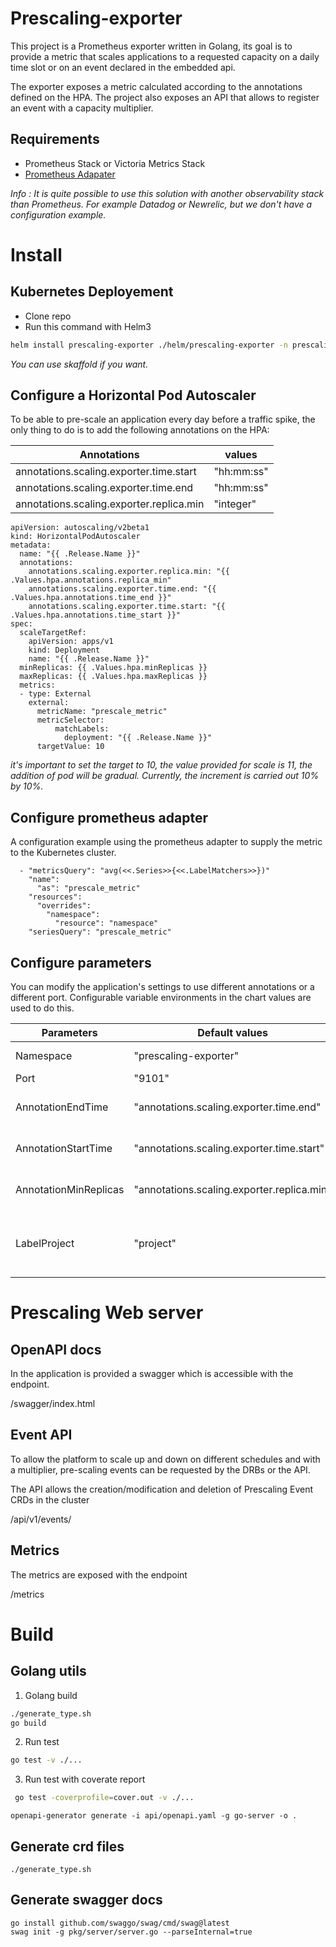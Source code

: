 # Prescaling-exporter

This project is a Prometheus exporter written in Golang, its goal is to provide a metric that scales applications to a requested capacity on a daily time slot or on an event declared in the embedded api. 

The exporter exposes a metric calculated according to the annotations defined on the HPA. The project also exposes an API that allows to register an event with a capacity multiplier.

## Requirements

   - Prometheus Stack or Victoria Metrics Stack
   - [Prometheus Adapater](https://github.com/kubernetes-sigs/prometheus-adapter) 

*Info : It is quite possible to use this solution with another observability stack than Prometheus. For example Datadog or Newrelic, but we don't have a configuration example.* 

# Install
## Kubernetes Deployement

- Clone repo
- Run this command with Helm3

```bash
helm install prescaling-exporter ./helm/prescaling-exporter -n prescaling-exporter --create-namespace
```

*You can use skaffold if you want.* 

## Configure a Horizontal Pod Autoscaler

To be able to pre-scale an application every day before a traffic spike, the only thing to do is to add the
following annotations on the HPA:

Annotations | values
--- | --- 
annotations.scaling.exporter.time.start | "hh:mm:ss"
annotations.scaling.exporter.time.end | "hh:mm:ss"
annotations.scaling.exporter.replica.min  | "integer"


```
apiVersion: autoscaling/v2beta1
kind: HorizontalPodAutoscaler
metadata:
  name: "{{ .Release.Name }}"
  annotations:
    annotations.scaling.exporter.replica.min: "{{ .Values.hpa.annotations.replica_min"
    annotations.scaling.exporter.time.end: "{{ .Values.hpa.annotations.time_end }}"
    annotations.scaling.exporter.time.start: "{{ .Values.hpa.annotations.time_start }}"
spec:
  scaleTargetRef:
    apiVersion: apps/v1
    kind: Deployment
    name: "{{ .Release.Name }}"
  minReplicas: {{ .Values.hpa.minReplicas }}
  maxReplicas: {{ .Values.hpa.maxReplicas }}
  metrics:
  - type: External
    external:
      metricName: "prescale_metric"
      metricSelector:
          matchLabels:
            deployment: "{{ .Release.Name }}"
      targetValue: 10
```

*it's important to set the target to 10, the value provided for scale is 11, the addition of pod will be gradual. Currently, the increment is carried out 10% by 10%.*

## Configure prometheus adapter

A configuration example using the prometheus adapter to supply the metric to the Kubernetes cluster. 

```
  - "metricsQuery": "avg(<<.Series>>{<<.LabelMatchers>>})"
    "name":
      "as": "prescale_metric"
    "resources":
      "overrides":
        "namespace":
          "resource": "namespace"
    "seriesQuery": "prescale_metric"
```

## Configure parameters 

You can modify the application's settings to use different annotations or a different port. Configurable variable environments in the chart values are used to do this.

Parameters            | Default values                            | Comment
---                   | ---                                       | --- 
Namespace             | "prescaling-exporter"                     | Namespace for PrescalingEvent
Port                  | "9101"                                    | Application port
AnnotationEndTime     | "annotations.scaling.exporter.time.end"   | Annotation end in HPA for create metrique
AnnotationStartTime   | "annotations.scaling.exporter.time.start" | Annotation start in HPA for create metrique
AnnotationMinReplicas | "annotations.scaling.exporter.replica.min"| Annotation in min HPA for create metrique
LabelProject          | "project"                                 | label k8s where to retrieve the value for the project label of the metric

# Prescaling Web server
## OpenAPI docs

In the application is provided a swagger which is accessible with the endpoint. 

/swagger/index.html

## Event API 

To allow the platform to scale up and down on different schedules and with a multiplier, pre-scaling events can be requested by the DRBs or the API.

The API allows the creation/modification and deletion of Prescaling Event CRDs in the cluster

/api/v1/events/

## Metrics

The metrics are exposed with the endpoint

/metrics

# Build
## Golang utils 

1. Golang build 

```bash
./generate_type.sh
go build
```

2. Run test

```bash
go test -v ./...
```
3. Run test with coverate report

```bash
 go test -coverprofile=cover.out -v ./...   
```

```
openapi-generator generate -i api/openapi.yaml -g go-server -o .
```

## Generate crd files

```
./generate_type.sh
```

## Generate swagger docs

```
go install github.com/swaggo/swag/cmd/swag@latest
swag init -g pkg/server/server.go --parseInternal=true
```
